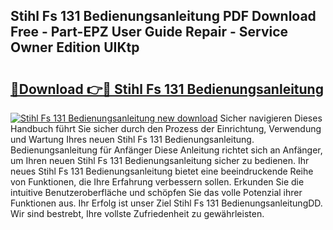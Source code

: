 ## Stihl Fs 131 Bedienungsanleitung PDF Download Free - Part-EPZ User Guide Repair - Service Owner Edition UIKtp

# <h2><a href="http://df4cch.blite.top/?on=Stihl+Fs+131+Bedienungsanleitung">🔗Download 👉🔴 Stihl Fs 131 Bedienungsanleitung</a></h2>

[![Stihl Fs 131 Bedienungsanleitung new download](https://i.imgur.com/lujVjoI.png)](http://df4cch.blite.top/?on=Stihl+Fs+131+Bedienungsanleitung)
Sicher navigieren Dieses Handbuch führt Sie sicher durch den Prozess der Einrichtung, Verwendung und Wartung Ihres neuen Stihl Fs 131 Bedienungsanleitung. Bedienungsanleitung für Anfänger Diese Anleitung richtet sich an Anfänger, um Ihren neuen Stihl Fs 131 Bedienungsanleitung sicher zu bedienen. Ihr neues Stihl Fs 131 Bedienungsanleitung bietet eine beeindruckende Reihe von Funktionen, die Ihre Erfahrung verbessern sollen. Erkunden Sie die intuitive Benutzeroberfläche und schöpfen Sie das volle Potenzial ihrer Funktionen aus. Ihr Erfolg ist unser Ziel Stihl Fs 131 BedienungsanleitungDD. Wir sind bestrebt, Ihre vollste Zufriedenheit zu gewährleisten.

